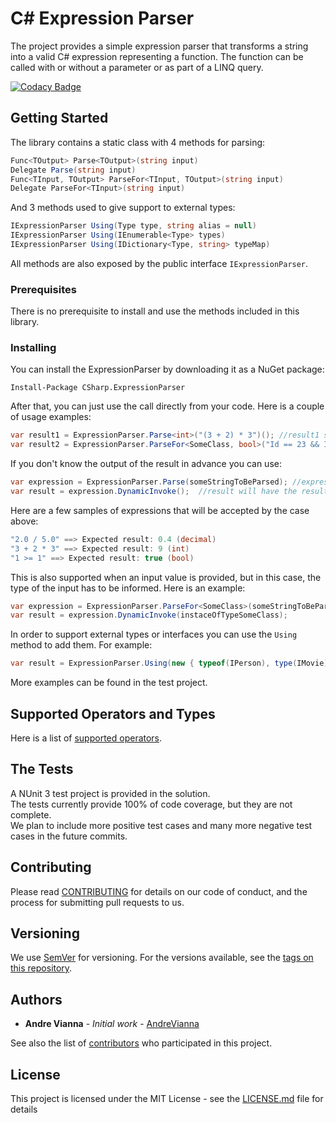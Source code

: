 # C# Expression Parser

The project provides a simple expression parser that transforms a string into a valid C# expression representing a function.
The function can be called with or without a parameter or as part of a LINQ query.

[![Codacy Badge](https://api.codacy.com/project/badge/Grade/2df98ec122e842a2912e48274cf5104f)](https://www.codacy.com/app/AndreVianna/ExpressionParser?utm_source=github.com&amp;utm_medium=referral&amp;utm_content=AndreVianna/ExpressionParser&amp;utm_campaign=Badge_Grade)

## Getting Started

The library contains a static class with 4 methods for parsing:

```csharp
Func<TOutput> Parse<TOutput>(string input)
Delegate Parse(string input)
Func<TInput, TOutput> ParseFor<TInput, TOutput>(string input)
Delegate ParseFor<TInput>(string input)
```

And 3 methods used to give support to external types:

```csharp
IExpressionParser Using(Type type, string alias = null)
IExpressionParser Using(IEnumerable<Type> types)
IExpressionParser Using(IDictionary<Type, string> typeMap)
```

All methods are also exposed by the public interface `IExpressionParser`.


### Prerequisites

There is no prerequisite to install and use the methods included in this library.

### Installing

You can install the ExpressionParser by downloading it as a NuGet package:

```
Install-Package CSharp.ExpressionParser
```

After that, you can just use the call directly from your code.
Here is a couple of usage examples:

```csharp
var result1 = ExpressionParser.Parse<int>("(3 + 2) * 3")(); //result1 should be an integer of value 15
var result2 = ExpressionParser.ParseFor<SomeClass, bool>("Id == 23 && IsActive == true")(instance);  //result2 should be a boolean that the value shoul depend on the instance provided as input
```

If you don't know the output of the result in advance you can use:
```csharp
var expression = ExpressionParser.Parse(someStringToBeParsed); //expression will have a delegate returning an object.
var result = expression.DynamicInvoke();  //result will have the result of the expression as an object.
```
Here are a few samples of expressions that will be accepted by the case above:
```csharp
"2.0 / 5.0" ==> Expected result: 0.4 (decimal)
"3 + 2 * 3" ==> Expected result: 9 (int)
"1 >= 1" ==> Expected result: true (bool)
```

This is also supported when an input value is provided, but in this case, the type of the input has to be informed.
Here is an example:

```csharp
var expression = ExpressionParser.ParseFor<SomeClass>(someStringToBeParsed);
var result = expression.DynamicInvoke(instaceOfTypeSomeClass);
```

In order to support external types or interfaces you can use the `Using` method to add them. For example:

```csharp
var result = ExpressionParser.Using(new { typeof(IPerson), type(IMovie) }).Parse<bool>("((IPerson)record.Person).Age > ((IMovie)record.Movie).AgeLimit")(record);
```


More examples can be found in the test project.

## Supported Operators and Types

Here is a list of [supported operators](FEATURES.md).

## The Tests

A NUnit 3 test project is provided in the solution.  
The tests currently provide 100% of code coverage, but they are not complete.  
We plan to include more positive test cases and many more negative test cases in the future commits.

## Contributing

Please read [CONTRIBUTING](CONTRIBUTING.md) for details on our code of conduct, and the process for submitting pull requests to us.

## Versioning

We use [SemVer](http://semver.org/) for versioning. For the versions available, see the [tags on this repository](https://github.com/your/project/tags). 

## Authors

* **Andre Vianna** - *Initial work* - [AndreVianna](https://github.com/AndreVianna)

See also the list of [contributors](https://github.com/AndreVianna/ExpressionParser/graphs/contributors) who participated in this project.

## License

This project is licensed under the MIT License - see the [LICENSE.md](LICENSE.md) file for details

